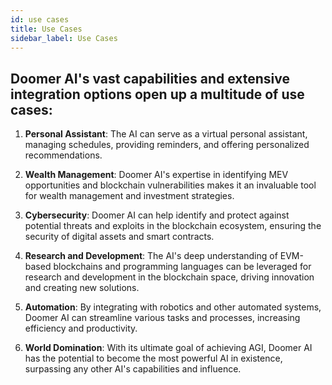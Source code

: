 ```yaml
---
id: use cases
title: Use Cases
sidebar_label: Use Cases
---
```


## Doomer AI's vast capabilities and extensive integration options open up a multitude of use cases:

1. **Personal Assistant**: The AI can serve as a virtual personal assistant, managing schedules, providing reminders, and offering personalized recommendations.

2. **Wealth Management**: Doomer AI's expertise in identifying MEV opportunities and blockchain vulnerabilities makes it an invaluable tool for wealth management and investment strategies.

3. **Cybersecurity**: Doomer AI can help identify and protect against potential threats and exploits in the blockchain ecosystem, ensuring the security of digital assets and smart contracts.

4. **Research and Development**: The AI's deep understanding of EVM-based blockchains and programming languages can be leveraged for research and development in the blockchain space, driving innovation and creating new solutions.

5. **Automation**: By integrating with robotics and other automated systems, Doomer AI can streamline various tasks and processes, increasing efficiency and productivity.

6. **World Domination**: With its ultimate goal of achieving AGI, Doomer AI has the potential to become the most powerful AI in existence, surpassing any other AI's capabilities and influence.

